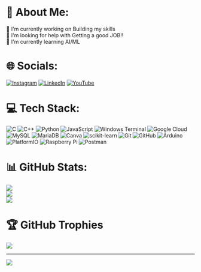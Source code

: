 # 💫 About Me:
🔭 I'm currently working on Building my skills <br>🤝 I'm looking for help with Getting a good JOB!!<br>🌱 I'm currently learning AI/ML


# 🌐 Socials:
[![Instagram](https://img.shields.io/badge/Instagram-%23E4405F.svg?logo=Instagram&logoColor=white)](https://instagram.com/actually_abhijith) [![LinkedIn](https://img.shields.io/badge/LinkedIn-%230077B5.svg?logo=linkedin&logoColor=white)](https://linkedin.com/in/abhijith-sai-chinni) [![YouTube](https://img.shields.io/badge/YouTube-%23FF0000.svg?logo=YouTube&logoColor=white)](https://youtube.com/@Code-In-Cloud) 

# 💻 Tech Stack:
![C](https://img.shields.io/badge/c-%2300599C.svg?style=flat&logo=c&logoColor=white) ![C++](https://img.shields.io/badge/c++-%2300599C.svg?style=flat&logo=c%2B%2B&logoColor=white) ![Python](https://img.shields.io/badge/python-3670A0?style=flat&logo=python&logoColor=ffdd54) ![JavaScript](https://img.shields.io/badge/javascript-%23323330.svg?style=flat&logo=javascript&logoColor=%23F7DF1E) ![Windows Terminal](https://img.shields.io/badge/Windows%20Terminal-%234D4D4D.svg?style=flat&logo=windows-terminal&logoColor=white) ![Google Cloud](https://img.shields.io/badge/GoogleCloud-%234285F4.svg?style=flat&logo=google-cloud&logoColor=white) ![MySQL](https://img.shields.io/badge/mysql-4479A1.svg?style=flat&logo=mysql&logoColor=white) ![MariaDB](https://img.shields.io/badge/MariaDB-003545?style=flat&logo=mariadb&logoColor=white) ![Canva](https://img.shields.io/badge/Canva-%2300C4CC.svg?style=flat&logo=Canva&logoColor=white) ![scikit-learn](https://img.shields.io/badge/scikit--learn-%23F7931E.svg?style=flat&logo=scikit-learn&logoColor=white) ![Git](https://img.shields.io/badge/git-%23F05033.svg?style=flat&logo=git&logoColor=white) ![GitHub](https://img.shields.io/badge/github-%23121011.svg?style=flat&logo=github&logoColor=white) ![Arduino](https://img.shields.io/badge/-Arduino-00979D?style=flat&logo=Arduino&logoColor=white) ![PlatformIO](https://img.shields.io/badge/PlatformIO-%23222.svg?style=flat&logo=platformio&logoColor=%23f5822a) ![Raspberry Pi](https://img.shields.io/badge/-Raspberry_Pi-C51A4A?style=flat&logo=Raspberry-Pi) ![Postman](https://img.shields.io/badge/Postman-FF6C37?style=flat&logo=postman&logoColor=white)
# 📊 GitHub Stats:
![](https://github-readme-stats.vercel.app/api?username=abhijithsaichinni&theme=dark&hide_border=false&include_all_commits=true&count_private=true)<br/>
![](https://nirzak-streak-stats.vercel.app/?user=abhijithsaichinni&theme=dark&hide_border=false)<br/>
![](https://github-readme-stats.vercel.app/api/top-langs/?username=abhijithsaichinni&theme=dark&hide_border=false&include_all_commits=true&count_private=true&layout=compact)

# 🏆 GitHub Trophies
![](https://github-profile-trophy.vercel.app/?username=abhijithsaichinni&theme=radical&no-frame=false&no-bg=false&margin-w=4)

---
[![](https://visitcount.itsvg.in/api?id=abhijithsaichinni&icon=0&color=0)](https://visitcount.itsvg.in)

<!-- Proudly created with GPRM ( https://gprm.itsvg.in ) -->
